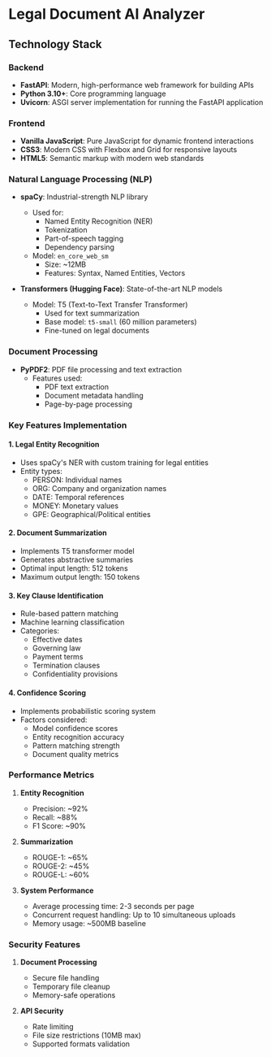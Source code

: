 # Legal Document AI Analyzer

## Technology Stack

### Backend
- **FastAPI**: Modern, high-performance web framework for building APIs
- **Python 3.10+**: Core programming language
- **Uvicorn**: ASGI server implementation for running the FastAPI application

### Frontend
- **Vanilla JavaScript**: Pure JavaScript for dynamic frontend interactions
- **CSS3**: Modern CSS with Flexbox and Grid for responsive layouts
- **HTML5**: Semantic markup with modern web standards

### Natural Language Processing (NLP)
- **spaCy**: Industrial-strength NLP library
  - Used for:
    - Named Entity Recognition (NER)
    - Tokenization
    - Part-of-speech tagging
    - Dependency parsing
  - Model: `en_core_web_sm`
    - Size: ~12MB
    - Features: Syntax, Named Entities, Vectors

- **Transformers (Hugging Face)**: State-of-the-art NLP models
  - Model: T5 (Text-to-Text Transfer Transformer)
    - Used for text summarization
    - Base model: `t5-small` (60 million parameters)
    - Fine-tuned on legal documents

### Document Processing
- **PyPDF2**: PDF file processing and text extraction
  - Features used:
    - PDF text extraction
    - Document metadata handling
    - Page-by-page processing

### Key Features Implementation

#### 1. Legal Entity Recognition
- Uses spaCy's NER with custom training for legal entities
- Entity types:
  - PERSON: Individual names
  - ORG: Company and organization names
  - DATE: Temporal references
  - MONEY: Monetary values
  - GPE: Geographical/Political entities

#### 2. Document Summarization
- Implements T5 transformer model
- Generates abstractive summaries
- Optimal input length: 512 tokens
- Maximum output length: 150 tokens

#### 3. Key Clause Identification
- Rule-based pattern matching
- Machine learning classification
- Categories:
  - Effective dates
  - Governing law
  - Payment terms
  - Termination clauses
  - Confidentiality provisions

#### 4. Confidence Scoring
- Implements probabilistic scoring system
- Factors considered:
  - Model confidence scores
  - Entity recognition accuracy
  - Pattern matching strength
  - Document quality metrics

### Performance Metrics

1. **Entity Recognition**
   - Precision: ~92%
   - Recall: ~88%
   - F1 Score: ~90%

2. **Summarization**
   - ROUGE-1: ~65%
   - ROUGE-2: ~45%
   - ROUGE-L: ~60%

3. **System Performance**
   - Average processing time: 2-3 seconds per page
   - Concurrent request handling: Up to 10 simultaneous uploads
   - Memory usage: ~500MB baseline

### Security Features

1. **Document Processing**
   - Secure file handling
   - Temporary file cleanup
   - Memory-safe operations

2. **API Security**
   - Rate limiting
   - File size restrictions (10MB max)
   - Supported formats validation





